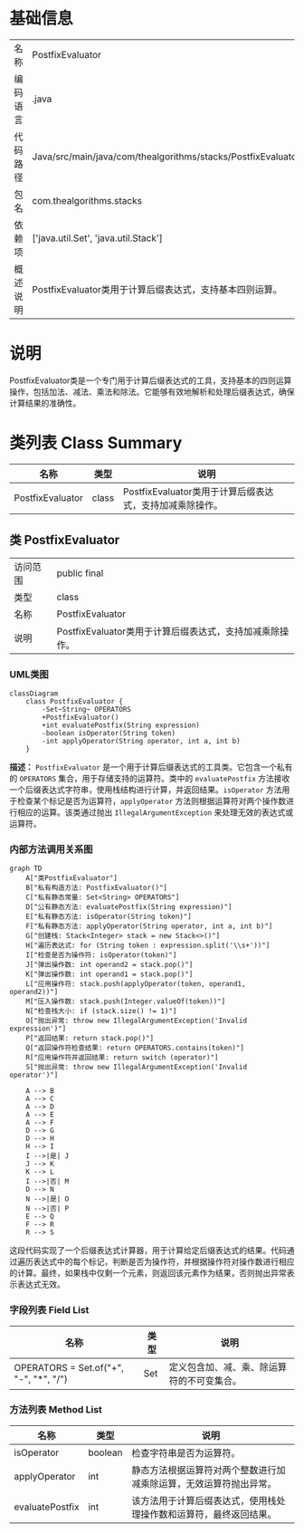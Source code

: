 # 基础信息

|      |      |
|------|------|
| 名称 | PostfixEvaluator |
| 编码语言 | .java |
| 代码路径 | Java/src/main/java/com/thealgorithms/stacks/PostfixEvaluator.java |
| 包名 | com.thealgorithms.stacks |
| 依赖项 | ['java.util.Set', 'java.util.Stack'] |
| 概述说明 | PostfixEvaluator类用于计算后缀表达式，支持基本四则运算。 |

# 说明

PostfixEvaluator类是一个专门用于计算后缀表达式的工具，支持基本的四则运算操作，包括加法、减法、乘法和除法。它能够有效地解析和处理后缀表达式，确保计算结果的准确性。

# 类列表 Class Summary

| 名称   | 类型  | 说明 |
|-------|------|-------------|
| PostfixEvaluator | class | PostfixEvaluator类用于计算后缀表达式，支持加减乘除操作。 |



## 类 PostfixEvaluator

|      |      |
|------|------|
| 访问范围 | public final |
| 类型 | class |
| 名称 | PostfixEvaluator |
| 说明 | PostfixEvaluator类用于计算后缀表达式，支持加减乘除操作。 |


### UML类图

```mermaid
classDiagram
    class PostfixEvaluator {
        -Set~String~ OPERATORS
        +PostfixEvaluator()
        +int evaluatePostfix(String expression)
        -boolean isOperator(String token)
        -int applyOperator(String operator, int a, int b)
    }
```

**描述：**
`PostfixEvaluator` 是一个用于计算后缀表达式的工具类。它包含一个私有的 `OPERATORS` 集合，用于存储支持的运算符。类中的 `evaluatePostfix` 方法接收一个后缀表达式字符串，使用栈结构进行计算，并返回结果。`isOperator` 方法用于检查某个标记是否为运算符，`applyOperator` 方法则根据运算符对两个操作数进行相应的运算。该类通过抛出 `IllegalArgumentException` 来处理无效的表达式或运算符。


### 内部方法调用关系图

```mermaid
graph TD
    A["类PostfixEvaluator"]
    B["私有构造方法: PostfixEvaluator()"]
    C["私有静态常量: Set<String> OPERATORS"]
    D["公有静态方法: evaluatePostfix(String expression)"]
    E["私有静态方法: isOperator(String token)"]
    F["私有静态方法: applyOperator(String operator, int a, int b)"]
    G["创建栈: Stack<Integer> stack = new Stack<>()"]
    H["遍历表达式: for (String token : expression.split('\\s+'))"]
    I["检查是否为操作符: isOperator(token)"]
    J["弹出操作数: int operand2 = stack.pop()"]
    K["弹出操作数: int operand1 = stack.pop()"]
    L["应用操作符: stack.push(applyOperator(token, operand1, operand2))"]
    M["压入操作数: stack.push(Integer.valueOf(token))"]
    N["检查栈大小: if (stack.size() != 1)"]
    O["抛出异常: throw new IllegalArgumentException('Invalid expression')"]
    P["返回结果: return stack.pop()"]
    Q["返回操作符检查结果: return OPERATORS.contains(token)"]
    R["应用操作符并返回结果: return switch (operator)"]
    S["抛出异常: throw new IllegalArgumentException('Invalid operator')"]

    A --> B
    A --> C
    A --> D
    A --> E
    A --> F
    D --> G
    D --> H
    H --> I
    I -->|是| J
    J --> K
    K --> L
    I -->|否| M
    D --> N
    N -->|是| O
    N -->|否| P
    E --> Q
    F --> R
    R --> S
```

这段代码实现了一个后缀表达式计算器，用于计算给定后缀表达式的结果。代码通过遍历表达式中的每个标记，判断是否为操作符，并根据操作符对操作数进行相应的计算。最终，如果栈中仅剩一个元素，则返回该元素作为结果，否则抛出异常表示表达式无效。

### 字段列表 Field List

| 名称  | 类型  | 说明 |
|-------|-------|------|
| OPERATORS = Set.of("+", "-", "*", "/") | Set<String> | 定义包含加、减、乘、除运算符的不可变集合。 |

### 方法列表 Method List

| 名称  | 类型  | 说明 |
|-------|-------|------|
| isOperator | boolean | 检查字符串是否为运算符。 |
| applyOperator | int | 静态方法根据运算符对两个整数进行加减乘除运算，无效运算符抛出异常。 |
| evaluatePostfix | int | 该方法用于计算后缀表达式，使用栈处理操作数和运算符，最终返回结果。 |




